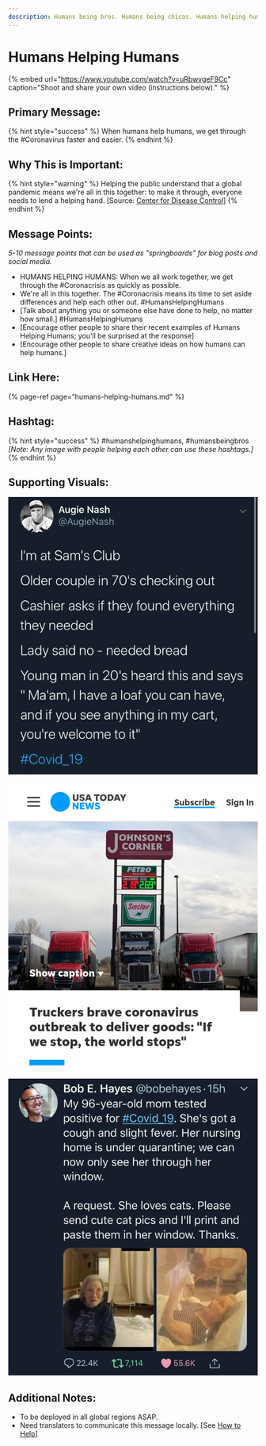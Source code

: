 ```yaml
---
description: Humans being bros. Humans being chicas. Humans helping humans.
---
```


# Humans Helping Humans

{% embed url="https://www.youtube.com/watch?v=uRbwvgeF9Cc" caption="Shoot and share your own video \(instructions below\)." %}

## Primary Message:

{% hint style="success" %}
When humans help humans, we get through the \#Coronavirus faster and easier.
{% endhint %}

## Why This is Important:

{% hint style="warning" %}
Helping the public understand that a global pandemic means we're all in this together: to make it through, everyone needs to lend a helping hand. \[Source: [Center for Disease Control](https://www.cdc.gov/flu/pandemic-resources/pdf/workshop.pdf)\]
{% endhint %}

## Message Points:

_5-10 message points that can be used as "springboards" for blog posts and social media._

* HUMANS HELPING HUMANS: When we all work together, we get through the \#Coronacrisis as quickly as possible.
* We're all in this together. The \#Coronacrisis means its time to set aside differences and help each other out. \#HumansHelpingHumans
* \[Talk about anything you or someone else have done to help, no matter how small.\] \#HumansHelpingHumans
* \[Encourage other people to share their recent examples of Humans Helping Humans; you'll be surprised at the response\]
* \[Encourage other people to share creative ideas on how humans can help humans.\]

## Link Here:

{% page-ref page="humans-helping-humans.md" %}

## Hashtag:

{% hint style="success" %}
\#humanshelpinghumans, \#humansbeingbros _\[Note: Any image with people helping each other can use these hashtags.\]_
{% endhint %}

## Supporting Visuals:

![](../.gitbook/assets/humans-helping-humans-sams.jpg)

![](../.gitbook/assets/humans-helping-humans-truckers.png)

![](../.gitbook/assets/humans-helping-humans-cats.jpg)

## Additional Notes:

* To be deployed in all global regions ASAP.
* Need translators to communicate this message locally. \[See [How to Help](../how-to-help.md)\]

